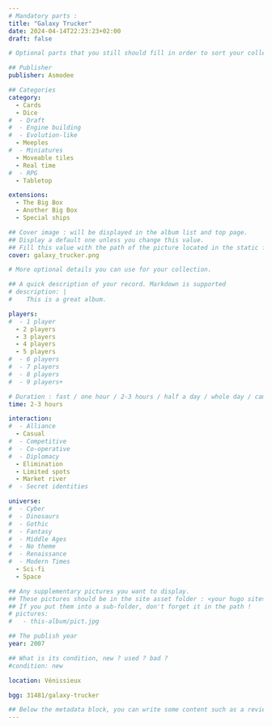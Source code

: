 ```yaml
---
# Mandatory parts :
title: "Galaxy Trucker"
date: 2024-04-14T22:23:23+02:00
draft: false

# Optional parts that you still should fill in order to sort your collection

## Publisher
publisher: Asmodee

## Categories
category:
  - Cards
  - Dice
#  - Draft
#  - Engine building
#  - Evolution-like
  - Meeples
#  - Miniatures
  - Moveable tiles
  - Real time
#  - RPG
  - Tabletop

extensions:
  - The Big Box
  - Another Big Box
  - Special ships

## Cover image : will be displayed in the album list and top page.
## Display a default one unless you change this value.
## Fill this value with the path of the picture located in the static folder
cover: galaxy_trucker.png

# More optional details you can use for your collection.

## A quick description of your record. Markdown is supported
# description: |
#    This is a great album.

players:
#  - 1 player
  - 2 players
  - 3 players
  - 4 players
  - 5 players
#  - 6 players
#  - 7 players
#  - 8 players
#  - 9 players+

# Duration : fast / one hour / 2-3 hours / half a day / whole day / campaign
time: 2-3 hours

interaction:
#  - Alliance
  - Casual
#  - Competitive
#  - Co-operative
#  - Diplomacy
  - Elimination
  - Limited spots
  - Market river
#  - Secret identities

universe:
#  - Cyber
#  - Dinosaurs
#  - Gothic
#  - Fantasy
#  - Middle Ages
#  - No theme
#  - Renaissance
#  - Modern Times
  - Sci-fi
  - Space

## Any supplementary pictures you want to display.
## These pictures should be in the site asset folder : <your hugo site>/static
## If you put them into a sub-folder, don't forget it in the path !
# pictures:
#   - this-album/pict.jpg

## The publish year
year: 2007

## What is its condition, new ? used ? bad ?
#condition: new

location: Vénissieux

bgg: 31481/galaxy-trucker

## Below the metadata block, you can write some content such as a review or anything else you want. It'll be displayed in the album page.
---
```

